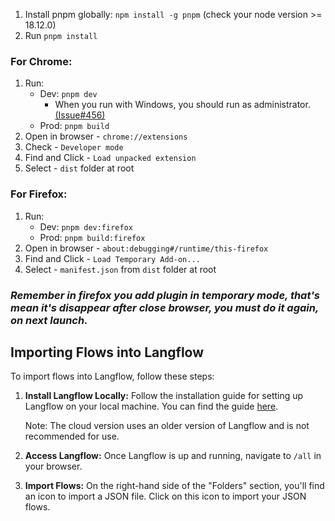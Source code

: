 
1. Install pnpm globally: `npm install -g pnpm` (check your node version >= 18.12.0)
2. Run `pnpm install`


### For Chrome: <a name="chrome"></a>

1. Run:
    - Dev: `pnpm dev`
      - When you run with Windows, you should run as
        administrator. [(Issue#456)](https://github.com/Jonghakseo/chrome-extension-boilerplate-react-vite/issues/456)
    - Prod: `pnpm build`
2. Open in browser - `chrome://extensions`
3. Check - `Developer mode`
4. Find and Click - `Load unpacked extension`
5. Select - `dist` folder at root

### For Firefox: <a name="firefox"></a>

1. Run:
    - Dev: `pnpm dev:firefox`
    - Prod: `pnpm build:firefox`
2. Open in browser - `about:debugging#/runtime/this-firefox`
3. Find and Click - `Load Temporary Add-on...`
4. Select - `manifest.json` from `dist` folder at root

### <i>Remember in firefox you add plugin in temporary mode, that's mean it's disappear after close browser, you must do it again, on next launch.</i>


## Importing Flows into Langflow

To import flows into Langflow, follow these steps:

1. **Install Langflow Locally:**
   Follow the installation guide for setting up Langflow on your local machine. You can find the guide [here](https://docs.langflow.org/getting-started/install-langflow).

   Note: The cloud version uses an older version of Langflow and is not recommended for use.

2. **Access Langflow:**
   Once Langflow is up and running, navigate to `/all` in your browser.

3. **Import Flows:**
   On the right-hand side of the "Folders" section, you'll find an icon to import a JSON file. Click on this icon to import your JSON flows.

